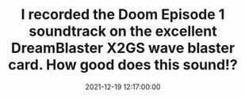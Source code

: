 ---
layout: quote
title: "I recorded the Doom Episode 1 soundtrack on the excellent DreamBlaster X2GS wave blaster card. How good does this sound!?"
date: '2021-12-19 12:17:00:00'
overrideUrl: "https://twitter.com/jamesfmackenzie/status/1472617131237908482"
tags: [DOS, MIDI, Retrocomputing, Retrogaming, Tweets]
---